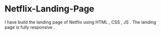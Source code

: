 # Netflix-Landing-Page
I have build the landing page of Netflix using HTML , CSS , JS . The landing page is fully responsive .
